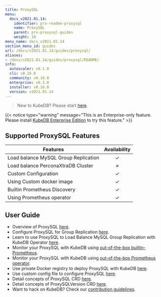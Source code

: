```yaml
---
title: ProxySQL
menu:
  docs_v2021.01.14:
    identifier: prx-readme-proxysql
    name: ProxySQL
    parent: prx-proxysql-guides
    weight: 10
menu_name: docs_v2021.01.14
section_menu_id: guides
url: /docs/v2021.01.14/guides/proxysql/
aliases:
- /docs/v2021.01.14/guides/proxysql/README/
info:
  autoscaler: v0.1.0
  cli: v0.16.0
  community: v0.16.0
  enterprise: v0.3.0
  installer: v0.16.0
  version: v2021.01.14
---
```


> New to KubeDB? Please start [here](/docs/v2021.01.14/README).

{{< notice type="warning" message="This is an Enterprise-only feature. Please install [KubeDB Enterprise Edition](/docs/v2021.01.14/setup/install/enterprise) to try this feature." >}}

## Supported ProxySQL Features

| Features                             | Availability |
| ------------------------------------ | :----------: |
| Load balance MySQL Group Replication |   &#10003;   |
| Load balance PerconaXtraDB Cluster   |   &#10007;   |
| Custom Configuration                 |   &#10003;   |
| Using Custom docker image            |   &#10003;   |
| Builtin Prometheus Discovery         |   &#10003;   |
| Using Prometheus operator            |   &#10003;   |

## User Guide

- Overview of ProxySQL [here](/docs/v2021.01.14/guides/proxysql/overview/overview).
- Configure ProxySQL for Group Replication [here](/docs/v2021.01.14/guides/proxysql/overview/configure-proxysql).
- Learn to use ProxySQL to Load Balance MySQL Group Replication with KubeDB Operator [here](/docs/v2021.01.14/guides/proxysql/quickstart/load-balance-mysql-group-replication).
- Monitor your ProxySQL with KubeDB using [out-of-the-box builtin-Prometheus](/docs/v2021.01.14/guides/proxysql/monitoring/using-builtin-prometheus).
- Monitor your ProxySQL with KubeDB using [out-of-the-box Prometheus operator](/docs/v2021.01.14/guides/proxysql/monitoring/using-prometheus-operator).
- Use private Docker registry to deploy ProxySQL with KubeDB [here](/docs/v2021.01.14/guides/proxysql/private-registry/using-private-registry).
- Use custom config file to configure ProxySQL [here](/docs/v2021.01.14/guides/proxysql/configuration/using-config-file).
- Detail concepts of ProxySQL CRD [here](/docs/v2021.01.14/guides/proxysql/concepts/proxysql).
- Detail concepts of ProxySQLVersion CRD [here](/docs/v2021.01.14/guides/proxysql/concepts/catalog).
- Want to hack on KubeDB? Check our [contribution guidelines](/docs/v2021.01.14/CONTRIBUTING).

